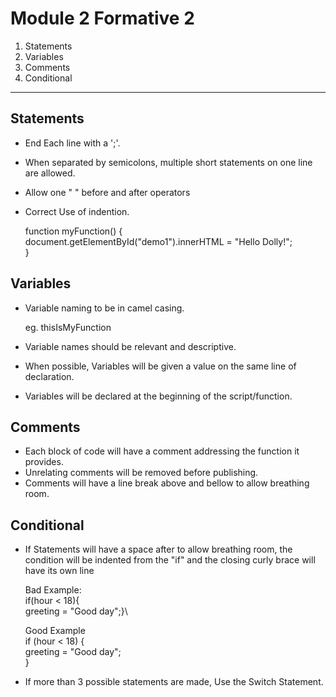 # Module 2 Formative 2

1. Statements
2. Variables
3. Comments
4. Conditional

***

## Statements

- End Each line with a ';'.
- When separated by semicolons, multiple short statements on one line are allowed.
- Allow one " " before and after operators
- Correct Use of indention.


  function myFunction() {\
    document.getElementById("demo1").innerHTML = "Hello Dolly!";\
  }


## Variables

- Variable naming to be in camel casing.

    eg.  thisIsMyFunction

- Variable names should be relevant and descriptive.
- When possible, Variables will be given a value on the same line of declaration.
- Variables will be declared at the beginning of the script/function.

## Comments

- Each block of code will have a comment addressing the function it provides.
- Unrelating comments will be removed before publishing.
- Comments will have a line break above and bellow to allow breathing room.

## Conditional

- If Statements will have a space after to allow breathing room, the condition will be indented from the "if" and the closing curly brace will have its own line

  Bad Example:    
                  if(hour < 18){\
                  greeting = "Good day";}\


  Good Example    
                  if (hour < 18) {\
                    greeting = "Good day";\
                  }


- If more than 3 possible statements are made, Use the Switch Statement.
